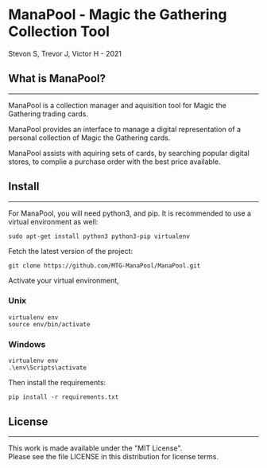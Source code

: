 # ManaPool - Magic the Gathering Collection Tool

Stevon S, Trevor J, Victor H  - 2021

## What is ManaPool?

- - -

ManaPool is a collection manager and aquisition tool for Magic the Gathering trading cards.

ManaPool provides an interface to manage a digital representation of a personal collection of Magic the Gathering cards.

ManaPool assists with aquiring sets of cards, by searching popular digital stores, to complie a purchase order with the best price available.

## Install

- - -

For ManaPool, you will need python3, and pip. It is recommended to use a virtual environment as well:

    sudo apt-get install python3 python3-pip virtualenv

Fetch the latest version of the project:

    git clone https://github.com/MTG-ManaPool/ManaPool.git

Activate your virtual environment,

### Unix

    virtualenv env
    source env/bin/activate

### Windows

    virtualenv env
    .\env\Scripts\activate

Then install the requirements:

    pip install -r requirements.txt

## License

- - -
This work is made available under the "MIT License".  
Please see the file LICENSE in this distribution for license terms.
